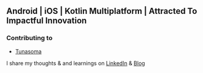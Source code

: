 ## Android | iOS | Kotlin Multiplatform | Attracted To Impactful Innovation

### Contributing to
- [Tunasoma](https://github.com/GhanaNLP/tunasoma)

I share my thoughts & and learnings on [LinkedIn](http://www.linkedin.com/in/mark-m-b0b836162) & [Blog](https://hashnode.com/@markmarcel)

